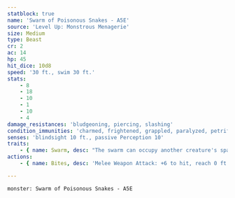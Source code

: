 ```yaml
---
statblock: true
name: 'Swarm of Poisonous Snakes - A5E'
source: 'Level Up: Monstrous Menagerie'
size: Medium
type: Beast
cr: 2
ac: 14
hp: 45
hit_dice: 10d8
speed: '30 ft., swim 30 ft.'
stats:
    - 8
    - 18
    - 10
    - 1
    - 10
    - 4
damage_resistances: 'bludgeoning, piercing, slashing'
condition_immunities: 'charmed, frightened, grappled, paralyzed, petrified, prone, restrained, stunned, unconscious'
senses: 'blindsight 10 ft., passive Perception 10'
traits:
    - { name: Swarm, desc: "The swarm can occupy another creature's space and move through any opening large enough for a Tiny creature. It can't gain hit points or temporary hit points." }
actions:
    - { name: Bites, desc: 'Melee Weapon Attack: +6 to hit, reach 0 ft., one target. Hit: 7 (2d6) piercing damage plus 14 (4d6) poison damage, or 3 (1d6) poison damage plus 7 (2d6) poison damage if the swarm is bloodied.' }

---
```

```statblock
monster: Swarm of Poisonous Snakes - A5E
```
